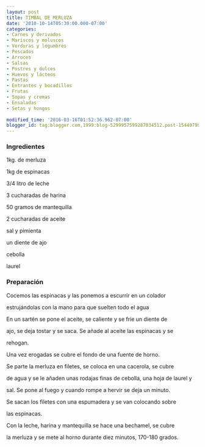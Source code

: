 ```yaml
---
layout: post
title: TIMBAL DE MERLUZA
date: '2010-10-14T05:30:00.000-07:00'
categories:
- Carnes y derivados
- Mariscos y moluscos
- Verduras y legumbres
- Pescados
- Arroces
- Salsas
- Postres y dulces
- Huevos y lácteos
- Pastas
- Entrantes y bocadillos
- Frutas
- Sopas y cremas
- Ensaladas
- Setas y hongos
 
modified_time: '2016-03-16T01:52:36.962-07:00'
blogger_id: tag:blogger.com,1999:blog-5299957599287034512.post-1544979930505268938
---
```


<h3>Ingredientes</h3>

1kg. de merluza

1kg de espinacas

3/4 litro de leche

3 cucharadas de harina

50 gramos de mantequilla

2 cucharadas de aceite

sal y pimienta

un diente de ajo

cebolla

laurel

<h3>Preparación</h3>

Cocemos las espinacas y las ponemos a escurrir en un colador

estrujándolas con la mano para que suelten todo el agua

En un sartén se pone el aceite, se caliente y se fríe un diente de

ajo, se deja tostar y se saca. Se añade al aceite las espinacas y se

rehogan.

Una vez erogadas se cubre el fondo de una fuente de horno.

Se parte la merluza en filetes, se coloca en una cacerola, se cubre

de agua y se le añaden unas rodajas finas de cebolla, una hoja de laurel y

sal. Se pone al fuego y cuando rompe a hervir se deja un minuto.

Se sacan los filetes con una espumadera y se van colocando sobre

las espinacas.

Con la leche, harina y mantequilla se hace una bechamel, se cubre

la merluza y se mete al horno durante diez minutos, 170-180 grados.

